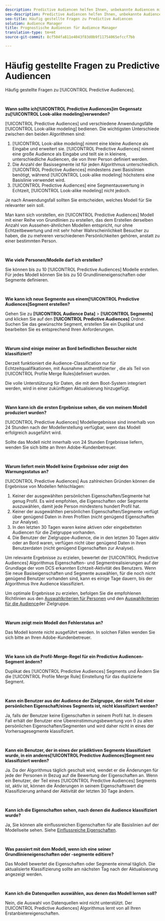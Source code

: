 ```yaml
---
description: Predictive Audiencen helfen Ihnen, unbekannte Audiencen mithilfe der Datenwissenschaft in Echtzeit in verschiedene Personengruppen zu klassifizieren.
seo-description: Predictive Audiencen helfen Ihnen, unbekannte Audiencen mithilfe der Datenwissenschaft in Echtzeit in verschiedene Personengruppen zu klassifizieren.
seo-title: Häufig gestellte Fragen zu Predictive Audiencen
solution: Audience Manager
title: Prognostische Audiencen für Audience Manager
translation-type: tm+mt
source-git-commit: 8cf504fa811e4043f83d0b9f11754065efccf7bb

---
```



# Häufig gestellte Fragen zu Predictive Audiencen

Häufig gestellte Fragen zu [!UICONTROL Predictive Audiences].

 

**Wann sollte ich[!UICONTROL Predictive Audiences]im Gegensatz zu[!UICONTROL Look-alike modeling]verwenden?**

[!UICONTROL Predictive Audiences] und verschiedene Anwendungsfälle [!UICONTROL Look-alike modeling] bedienen. Die wichtigsten Unterschiede zwischen den beiden Algorithmen sind:

1. [!UICONTROL Look-alike modeling] nimmt eine kleine Audience als Eingabe und erweitert sie. [!UICONTROL Predictive Audiences] nimmt eine große Audience als Eingabe und teilt sie in kleinere, unterschiedliche Audiencen, die von Ihrer Person definiert werden.
1. Die Anzahl der Basissegmente ist für jeden Algorithmus unterschiedlich. [!UICONTROL Predictive Audiences] mindestens zwei Basislinien benötigt, während [!UICONTROL Look-alike modeling] höchstens eine Basislinie verwendet wird.
1. [!UICONTROL Predictive Audiences] eine Segmentauswertung in Echtzeit, [!UICONTROL Look-alike modeling] nicht jedoch.

Je nach Anwendungsfall sollten Sie entscheiden, welches Modell für Sie relevanter sein soll.

Man kann sich vorstellen, ein [!UICONTROL Predictive Audiences] Modell mit einer Reihe von Grundlinien zu erstellen, das dem Erstellen derselben Anzahl von Aussehen-ähnlichen Modellen entspricht, nur ohne Echtzeitbewertung und mit sehr hoher Wahrscheinlichkeit Besucher zu haben, die zu mehreren verschiedenen Persönlichkeiten gehören, anstatt zu einer bestimmten Person.

 

**Wie viele Personen/Modelle darf ich erstellen?**

Sie können bis zu 10 [!UICONTROL Predictive Audiences] Modelle erstellen. Für jedes Modell können Sie bis zu 50 Grundlinieneigenschaften oder Segmente definieren.

 

**Wie kann ich neue Segmente aus einem[!UICONTROL Predictive Audiences]Segment erstellen?**

Gehen Sie zu **[!UICONTROL Audience Data]** > **[!UICONTROL Segments]** und klicken Sie auf den **[!UICONTROL Predictive Audiences]** Ordner. Suchen Sie das gewünschte Segment, erstellen Sie ein Duplikat und bearbeiten Sie es entsprechend Ihren Anforderungen.

 

**Warum sind einige meiner an Bord befindlichen Besucher nicht klassifiziert?**

Derzeit funktioniert die Audience-Classification nur für Echtzeitqualifikationen, mit Ausnahme authentifizierter , die als Teil von [!UICONTROL Profile Merge Rules]definiert wurden.

Die volle Unterstützung für Daten, die mit dem Boot-System integriert werden, wird in einer zukünftigen Aktualisierung hinzugefügt.

 

**Wann kann ich die ersten Ergebnisse sehen, die von meinem Modell produziert wurden?**

[!UICONTROL Predictive Audiences] Modellergebnisse sind innerhalb von 24 Stunden nach der Modellerstellung verfügbar, wenn das Modell erfolgreich ausgeführt wird.

Sollte das Modell nicht innerhalb von 24 Stunden Ergebnisse liefern, wenden Sie sich bitte an Ihren Adobe-Kundenbetreuer.

 

**Warum liefert mein Modell keine Ergebnisse oder zeigt den Warnungsstatus an?**

[!UICONTROL Predictive Audiences] Aus zahlreichen Gründen können die Ergebnisse von Modellen fehlschlagen:

1. Keiner der ausgewählten persönlichen Eigenschaften/Segmente hat genug Profil. Es wird empfohlen, die Eigenschaften oder Segmente auszuwählen, damit jede Person mindestens hundert Profil hat.
1. Keiner der ausgewählten persönlichen Eigenschaften/Segmente verfügt über genügend Daten in ihren Profilen (nicht genügend Eigenschaften zur Analyse).
1. In den letzten 30 Tagen waren keine aktiven oder eingebetteten Audiencen für die Zielgruppe vorhanden.
1. Die Benutzer der Zielgruppe-Audience, die in den letzten 30 Tagen aktiv oder an Bord waren, verfügen nicht über genügend Daten in ihren Benutzerdaten (nicht genügend Eigenschaften zur Analyse).

Um relevante Ergebnisse zu erzielen, bewertet der [!UICONTROL Predictive Audiences] Algorithmus Eigenschaften- und Segmentrealisierungen auf der Grundlage der vom DCS erkannten Echtzeit-Aktivität des Benutzers. Wenn Sie neue Basiseigenschaften und Segmente auswählen, für die noch nicht genügend Benutzer vorhanden sind, kann es einige Tage dauern, bis der Algorithmus Ihre Audience klassifiziert.

Um optimale Ergebnisse zu erzielen, befolgen Sie die empfohlenen Richtlinien aus den [Auswahlkriterien für Personen](../features/algorithmic-models/predictive-audiences.md#selection-personas) und den [Auswahlkriterien für die Audience](../features/algorithmic-models/predictive-audiences.md#selection-audience)der Zielgruppe.

 

**Warum zeigt mein Modell den Fehlerstatus an?**

Das Modell konnte nicht ausgeführt werden. In solchen Fällen wenden Sie sich bitte an Ihren Adobe-Kundenbetreuer.

 

**Wie kann ich die Profil-Merge-Regel für ein Predictive Audiencen-Segment ändern?**

Duplikat des [!UICONTROL Predictive Audiences] Segments und Ändern Sie die [!UICONTROL Profile Merge Rule] Einstellung für das duplizierte Segment.

 

**Kann ein Benutzer aus der Audience der Zielgruppe, der nicht Teil einer persönlichen Eigenschaft/eines Segments ist, nicht klassifiziert werden?**

Ja, falls der Benutzer keine Eigenschaften in seinem Profil hat. In diesem Fall erhält der Benutzer eine Übereinstimmungsbewertung von 0 zu allen persönlichen Eigenschaften/Segmenten und wird daher nicht in eines der Vorhersagesegmente klassifiziert.

 

**Kann ein Benutzer, der in eines der prädiktiven Segmente klassifiziert wurde, in ein anderes[!UICONTROL Predictive Audiences]Segment neu klassifiziert werden?**

Ja. Da der Algorithmus täglich geschult wird, wendet er die Änderungen für jede der Personen in Bezug auf die Bewertung der Eigenschaften an. Wenn ein Benutzer, der Teil eines [!UICONTROL Predictive Audiences] Segments ist, aktiv ist, können die Änderungen in seinem Eigenschaftswert die Klassifizierung anhand der Aktivität der letzten 30 Tage ändern.

 

**Kann ich die Eigenschaften sehen, nach denen die Audience klassifiziert wurde?**

Ja, Sie können alle einflussreichen Eigenschaften für alle Basislinien auf der Modellseite sehen. Siehe [Einflussreiche Eigenschaften](../features/algorithmic-models/predictive-audiences-reporting.md#influential-traits).

 

**Was passiert mit dem Modell, wenn ich eine seiner Grundlinieneigenschaften oder -segmente editiere?**

Das Modell bewertet die Eigenschaften oder Segmente einmal täglich. Die aktualisierte Klassifizierung sollte am nächsten Tag nach der Aktualisierung angezeigt werden.

 

**Kann ich die Datenquellen auswählen, aus denen das Modell lernen soll?**

Nein, die Auswahl von Datenquellen wird nicht unterstützt. Der [!UICONTROL Predictive Audiences] Algorithmus lernt von all Ihren Erstanbietereigenschaften.
